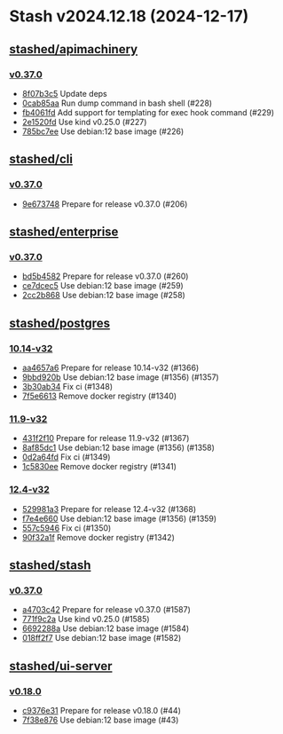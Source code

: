 # Stash v2024.12.18 (2024-12-17)


## [stashed/apimachinery](https://github.com/stashed/apimachinery)

### [v0.37.0](https://github.com/stashed/apimachinery/releases/tag/v0.37.0)

- [8f07b3c5](https://github.com/stashed/apimachinery/commit/8f07b3c5) Update deps
- [0cab85aa](https://github.com/stashed/apimachinery/commit/0cab85aa) Run dump command in bash shell (#228)
- [fb4061fd](https://github.com/stashed/apimachinery/commit/fb4061fd) Add support for templating for exec hook command (#229)
- [2e1520fd](https://github.com/stashed/apimachinery/commit/2e1520fd) Use kind v0.25.0 (#227)
- [785bc7ee](https://github.com/stashed/apimachinery/commit/785bc7ee) Use debian:12 base image (#226)



## [stashed/cli](https://github.com/stashed/cli)

### [v0.37.0](https://github.com/stashed/cli/releases/tag/v0.37.0)

- [9e673748](https://github.com/stashed/cli/commit/9e673748) Prepare for release v0.37.0 (#206)



## [stashed/enterprise](https://github.com/stashed/enterprise)

### [v0.37.0](https://github.com/stashed/enterprise/releases/tag/v0.37.0)

- [bd5b4582](https://github.com/stashed/enterprise/commit/bd5b45826) Prepare for release v0.37.0 (#260)
- [ce7dcec5](https://github.com/stashed/enterprise/commit/ce7dcec59) Use debian:12 base image (#259)
- [2cc2b868](https://github.com/stashed/enterprise/commit/2cc2b8689) Use debian:12 base image (#258)



## [stashed/postgres](https://github.com/stashed/postgres)

### [10.14-v32](https://github.com/stashed/postgres/releases/tag/10.14-v32)

- [aa4657a6](https://github.com/stashed/postgres/commit/aa4657a6) Prepare for release 10.14-v32 (#1366)
- [9bbd920b](https://github.com/stashed/postgres/commit/9bbd920b) Use debian:12 base image (#1356) (#1357)
- [3b30ab34](https://github.com/stashed/postgres/commit/3b30ab34) Fix ci (#1348)
- [7f5e6613](https://github.com/stashed/postgres/commit/7f5e6613) Remove docker registry (#1340)


### [11.9-v32](https://github.com/stashed/postgres/releases/tag/11.9-v32)

- [431f2f10](https://github.com/stashed/postgres/commit/431f2f10) Prepare for release 11.9-v32 (#1367)
- [8af85dc1](https://github.com/stashed/postgres/commit/8af85dc1) Use debian:12 base image (#1356) (#1358)
- [0d2a64fd](https://github.com/stashed/postgres/commit/0d2a64fd) Fix ci (#1349)
- [1c5830ee](https://github.com/stashed/postgres/commit/1c5830ee) Remove docker registry (#1341)


### [12.4-v32](https://github.com/stashed/postgres/releases/tag/12.4-v32)

- [529981a3](https://github.com/stashed/postgres/commit/529981a3) Prepare for release 12.4-v32 (#1368)
- [f7e4e660](https://github.com/stashed/postgres/commit/f7e4e660) Use debian:12 base image (#1356) (#1359)
- [557c5946](https://github.com/stashed/postgres/commit/557c5946) Fix ci (#1350)
- [90f32a1f](https://github.com/stashed/postgres/commit/90f32a1f) Remove docker registry (#1342)



## [stashed/stash](https://github.com/stashed/stash)

### [v0.37.0](https://github.com/stashed/stash/releases/tag/v0.37.0)

- [a4703c42](https://github.com/stashed/stash/commit/a4703c429) Prepare for release v0.37.0 (#1587)
- [771f9c2a](https://github.com/stashed/stash/commit/771f9c2a0) Use kind v0.25.0 (#1585)
- [6692288a](https://github.com/stashed/stash/commit/6692288a3) Use debian:12 base image (#1584)
- [018ff2f7](https://github.com/stashed/stash/commit/018ff2f7f) Use debian:12 base image (#1582)



## [stashed/ui-server](https://github.com/stashed/ui-server)

### [v0.18.0](https://github.com/stashed/ui-server/releases/tag/v0.18.0)

- [c9376e31](https://github.com/stashed/ui-server/commit/c9376e31) Prepare for release v0.18.0 (#44)
- [7f38e876](https://github.com/stashed/ui-server/commit/7f38e876) Use debian:12 base image (#43)



